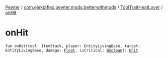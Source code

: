 [Pewter](../../index.md) / [com.ejektaflex.pewter.mods.betterwithmods](../index.md) / [ToolTraitHeatLover](index.md) / [onHit](./on-hit.md)

# onHit

`fun onHit(tool: ItemStack, player: EntityLivingBase, target: EntityLivingBase, damage: `[`Float`](https://kotlinlang.org/api/latest/jvm/stdlib/kotlin/-float/index.html)`, isCritical: `[`Boolean`](https://kotlinlang.org/api/latest/jvm/stdlib/kotlin/-boolean/index.html)`): `[`Unit`](https://kotlinlang.org/api/latest/jvm/stdlib/kotlin/-unit/index.html)